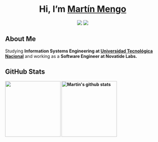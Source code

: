 <h1 align=center>Hi, I’m <a href=https://www.martinmengo.com/>Martín Mengo</a></h1>

<p align=center>
  <a href="https://www.linkedin.com/in/martinmengo/"><img src="https://img.shields.io/badge/LinkedIn-grey?style=for-the-badge&logo=linkedin"/></a>
  <a href="mailto:tinchomengo@gmail.com"><img src="https://img.shields.io/badge/Gmail-grey?style=for-the-badge&logo=gmail"/></a>
</p>

<h2>About Me</h2>
<p>
  Studying <strong>Information Systems Engineering at <a href="https://www.frc.utn.edu.ar/">Universidad Tecnológica Nacional</strong></a> and working as a <strong>Software Engineer at Novatide Labs.<br>
</p>

<h2>GitHub Stats</h2>
<a href="https://github.com/anuraghazra/github-readme-stats"><img height="180" align="center" src="https://github-readme-stats.vercel.app/api/top-langs/?username=tinchomengo&theme=github_dark&layout=compact&border_color=5d0191&bg_color=000000&title_color=fc7f03&text_color=ffffff&size_weight=0.7&count_weight=0.3" /></a>
<a href="https://github.com/anuraghazra/github-readme-stats"><img height="180" align="center" src="https://github-readme-stats.vercel.app/api?username=tinchomengo&theme=github_dark&show_icons=true&border_color=5d0191&bg_color=000000&title_color=fc7f03&text_color=ffffff" alt="Martín's github stats" /></a>
